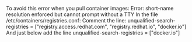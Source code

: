 To avoid this error when you pull container images: Error: short-name resolution enforced but cannot prompt without a TTY
In the file /etc/containers/registries.conf:
Comment the line: unqualified-search-registries = ["registry.access.redhat.com", "registry.redhat.io", "docker.io"]
And just below add the line unqualified-search-registries = ["docker.io"]
